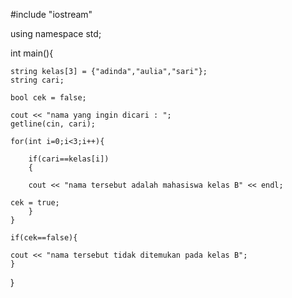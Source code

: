 #include "iostream"
  
using namespace std;

int main(){
  
	string kelas[3] = {"adinda","aulia","sari"};
	string cari;
  
	bool cek = false;
	
	cout << "nama yang ingin dicari : ";
	getline(cin, cari);
	
	for(int i=0;i<3;i++){
	
		if(cari==kelas[i])
		{ 
		
		cout << "nama tersebut adalah mahasiswa kelas B" << endl;
                                                              
	cek = true;
		}
	}
	
	if(cek==false){
	
	cout << "nama tersebut tidak ditemukan pada kelas B";
	}
}
